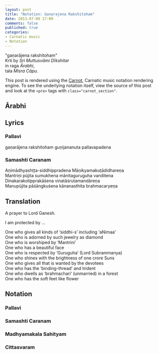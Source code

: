 ```yaml
---
layout: post
title: "Notation: Ganarajena Rakshitoham"
date: 2013-07-09 17:09
comments: false
published: true
categories: 
- Carnatic music
- Notation
---
```


<script src="http://sriku.org/lib/carnot/carnot.min.js"></script>

"gaṇarājena rakshitoham"  
Krti by *Sri Muttusvāmi Dīkshitar*  
in raga *Ārabhi*,  
tala *Misra Cāpu*.

This post is rendered using the [Carnot](https://github.com/srikumarks/carnot), 
Carnatic music notation rendering engine. To see the underlying
notation itself, view the source of this post and look at the `<pre>`
tags with `class="carnot_section"`.

<pre class="carnot_style" hidden>
notation font size = 12
notation small font size = 10
stretch = 1.0
stretch space = 0.5
</pre>

## Ārabhi

<pre class="carnot_section" hidden>
tala pattern = ,,,,,,,,
> Arohanam
S R m P D S+ _ _
> Avarohanam
S+ N D P m G R S
</pre>

## Lyrics

### Pallavi

gaṇarājena rakshitoham guṇijananuta pallavapadena

### Samashti Caranam

Aṇimādhyashṭṭa-siddhippradena Māṇikyamakuṭādidhareṇa  
Mantriṇi pūjita sumukhena mānitaguruguha vanditena  
Dinakarakotipprakāśena vinatāśrutamandāreṇa  
Manupūjita pāśāngkuśena kānanasthita brahmacaryeṇa  

## Translation

A prayer to Lord Ganesh.

I am protected by ...

One who gives all kinds of ‘siddhi-s’ including ‘aNimaa’  
One who is adorned by such jewelry as diamond  
One who is worshiped by ‘Mantrini’  
One who has a beautiful face  
One who is respected by ‘Guruguha’ (Lord Subrammanya)  
One who shines with the brightness of one crore Suns  
One who gives all that is wanted by the devotees  
One who has the ‘binding-thread’ and trident   
One who dwells as ‘brahmachari’ (unmarried) in a forest  
One who has the soft feet like flower  

## Notation

### Pallavi

<pre class="carnot_section" hidden>
tala pattern = || , , , | , , | , , ||
aksharas per line = 14

m , P , D , P , m G R , S , R , m G R , m , m , P , , , 
ga _ ṇa _ rā _ _ _ je _ _ _ na _ ra _ _ _ kshi _ to _ _ _ ham _ _ _
S , P m P , , , n D , n P , , , m , G m R , , G S , , ,  G R G R m , G m R , , , m , , , m , G m P , , , , , , ,
> (Repeat)

m , P , D S+ D P m P m G R , R P m G R , m , m , P , , , 
ga _ ṇa _ rā _ _ _ je _ _ _ na _ ra _ _ _ kshi _ to _ _ _ ham _ _ _
S , P m P , , , D n D S+ D , , n m , G P m , G m R , , , R G R P m , G m R , , , m , , , m , G m P , , , , , , ,
> (Repeat)

aksharas = 7
S+ N D D P P m P D P m G R S
gu ṇi ja na nu ta pal _ la va pa de _ na
S+ , N S+ D , P D P , m P m , P , P D P , m , G m R g S ,
> (No repeat)

m , P , D S+ D P m P m G R , R P m G R , m , m , P , , , 
ga _ ṇa _ rā _ _ _ je _ _ _ na _ ra _ _ _ kshi _ to _ _ _ ham _ _ _
S , P m P , , , D n D S+ D , , n m , G P m , G m R , , , R g R P m , G m R , , ,  m , , , G m , , P , , , , , , ,
> (Repeat last two lines)

_ _ _ _ _ _  _ _ _ _ _ _ _ _ _ _ _ _ _ _ , m m , P , , ,
_ _ _ _ _ _ _ _ _ _ _ _ _ _ _ _ _ _ _ _ _ to _ _ ham _ _ _
_ _ _ _ _ _ _ _ _ _ _ _  _ _ _ _ _ _ _ _ _ _ _ _ _ _ _ _ _ _ _ _ _ _ _ _ _ _ _ _  , , m , G m , , P , , , , , , ,
> (End phrases)
</pre>

### Samashti Caranam

<pre class="carnot_section" hidden>
tala pattern = || , , , | , , | , , ||
aksharas per line = 14

D , P , m , , , m G R , S , R , m , P , S+ , , D , , P ,
a _ ṇi _ mā _ _ _ dhya _ _ shṭ ṭa _ si _ d _ ddhi _ p pra _ de _ _ na _
P m , , D P D , P m G m , , , , m , G m R , , g S , , , R , , , m , , , P , , D D , R+ S+ , , D , , n D , , n P ,
> (Repeat)

P D S+ , D , P , m P m G R S R , m , P , S+ , , D , , P ,
a _ ṇi _ mā _ _ _ dhya _ _ shṭ ṭa _ si _ d _ ddhi _ p pra _ de _ _ na _
P , P D R+ , S+ , S+ D , n P , , , m , m P m , m G m R g S R , , , m , , , P , , D D , R+ S+ , , D , , n D , , n P ,
> (Repeat)

S+ R+ S+ N D D P P m P m G R S R , m , P , S+ , , D , , P ,
a _ ṇi _ mā _ _ _ dhya _ _ shṭ ṭa _ si _ d _ ddhi _ p pra _ de _ _ na _
N S+ R+ , S+ , N S+ D , P D P , m P m , m P m , G m R g S , R , , , m , , , P , , D D , R+ S+ , , D , , n D , , n P ,
> (Repeat)

m , , , P , , , D , S+ , N , D , , , P , D , R+ , , , S+ ,
Mā _ _ _ ṇi _ _ _ kya _ ma _ ku _ ṭā _ _ _ di _ dha _ re _ _ _ ṇa _
P m G m , , , , P , , , , , , , S+ D , , S+ D , , S+ , N S+ D , , N D , , N P , , , n D , , n D , , g+ R+ , , g+ S+ , ,

S+ , m , P , , , D , S+ , N , D , , , P , D , R+ , , , S+ ,
Mā _ _ _ ṇi _ _ _ kya _ ma _ ku _ ṭā _ _ _ di _ dha _ re _ _ _ ṇa _
S+ , , , m , , , P , , , , , , , S+ D , , S+ D , , S+ , N S+ D , , N D , , N P , , , n D , , n D , , g+ R+ , , g+ S+ , ,

R+ , , , m+ G+ R+ , , , S+ , , , N , D , m , P , D , , , R+ ,
Man _ _ _ tri _ ṇi _ _ _ pū _ _ _ ji _ ta _ su _ mu _ khe _ _ _ na _
R+ , g+ R+ g+ R+ , , m , G m m+ R+ , , g+ R+ , g+ D S+ , , , , , , S+ , N S+ S+ D , , D m , , P , , , n D , , , , , , n D , R+

S+ , , , N , D , , P m , P , D , , P , , m P m G R , S ,
mā _ _ _ ni _ ta _ _ gu ru _ gu _ ha _ _ van _ _ di _ te _ _ _ na _
S+ , , , , , , , S+ N , , S+ D , , , , P , m , , , P , , , n D , , n D , S+ D P , , m , , P m , G m m R , , G S , ,
> (Repeat last two lines)
</pre>

### Madhyamakala Sahityam

<pre class="carnot_section" hidden>
tala pattern = || , , , | , , | , , ||
aksharas per line = 14

S R m G R , S D P , , m G R D D P , m P S+ N D , D R+ , S+
di na ka ra ko _ Ti pra kā _ _ śe _ na vi na tā _ śru ta  man _ dā _ re _ _ ṇa
S , R , m , G m R g R g S S n D , n P , , , m , G m R , S n D n P , , , G P G P D S+ N S+ D n D n D n D g+ R+ , g S+
> (Repeat)

S+ R+ m+ G+ R+ R+ S+ N D , D R+ , S+ R+ , S+ N D P D , P m G R m P
ma nu pū _ ji ta pā _ śān _ ku śe _ na kā _ na na sthi ta brah _ ma ca r ye _ ṇa
S+ , R+ , m+ , G+ m+ R+ g+ R+ g+ S+ , N S+ S+ D , , D n D g+ R+ g S+ , D g+ R+ , g+ S+ N S+ D n P , R , n D n P m , g m R , m , P ,
> (Repeat)
</pre>

### Cittasvaram

<pre class="carnot_section" hidden>
tala pattern = || , , , | , , | , , ||
aksharas per line = 14

P , D , P , m , G , R , S , R , m , G , R , S , N , D ,
P , , , n D , n P , , , m , m , , G , , m R , g S , , , m R , , m R , m m , G m m R , , g S , , S , N S S D , ,

S , , , S , P , D , S , R , m , G , R , m , m , P , , ,
S , D S , , , , S , , , S P , , S D , , S , , , m R , , m R , , m G , m m R , , m R m , G m , , P , , , , , , ,
> (Repeat last two lines)

D , D , P , m , P , D , S+ , R+ , S+ , R+ , m+ , G+ , R+ , R+ ,
S , , , n D , n P , , , R , P m P , , , n D n D S+ , , , g+ R , g+ , , , , m R+ , , m+ R+ , , m+ G+ , m+ m+ R+ , , g+ R+ , g

m+ G+ R+ R+ S+ R+ S+ R S+ N D P m P D R+ S+ N D P D S+ D P m G R R
g+ R+ m G m+ R+ g+ R+ S+ , S+ R+ S+ , S+ R+ S+ , N S+ D n P , G P G P D n D R+ S+ , N S+ D n P , D n D S+ D n P , m , G m R g R g
> (Repeat last two lines)
> (Back to Pallavi)
</pre>


